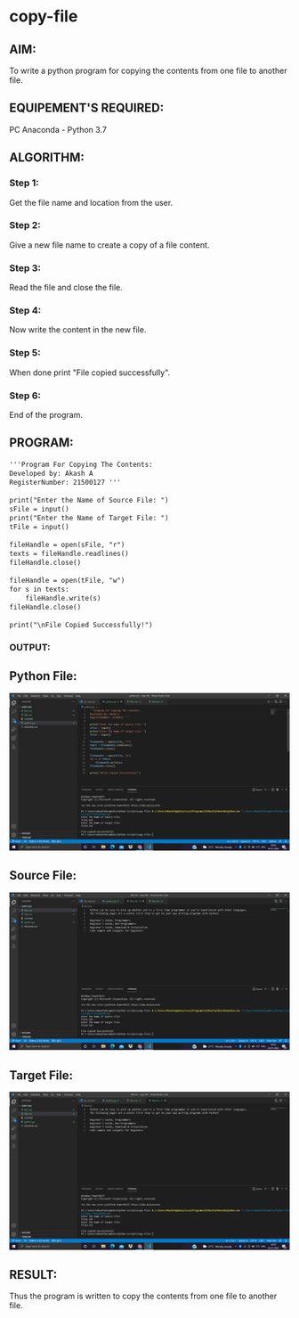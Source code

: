 # copy-file
## AIM:
To write a python program for copying the contents from one file to another file.
## EQUIPEMENT'S REQUIRED: 
PC
Anaconda - Python 3.7
## ALGORITHM: 
### Step 1:
Get the file name and location from the user.

### Step 2:
Give a new file name to create a copy of a file content.

### Step 3:
Read the file and close the file.

### Step 4:
Now write the content in the new file.

### Step 5:
When done print "File copied successfully".

### Step 6:
End of the program.
## PROGRAM:
```
'''Program For Copying The Contents:
Developed by: Akash A
RegisterNumber: 21500127 '''

print("Enter the Name of Source File: ")
sFile = input()
print("Enter the Name of Target File: ")
tFile = input()

fileHandle = open(sFile, "r")
texts = fileHandle.readlines()
fileHandle.close()

fileHandle = open(tFile, "w")
for s in texts:
    fileHandle.write(s)
fileHandle.close()

print("\nFile Copied Successfully!")
```
### OUTPUT:
## Python File:
![](py.png)
## Source File:
![](txt1.png)
## Target File:
![](txt2.png)

## RESULT:
Thus the program is written to copy the contents from one file to another file.